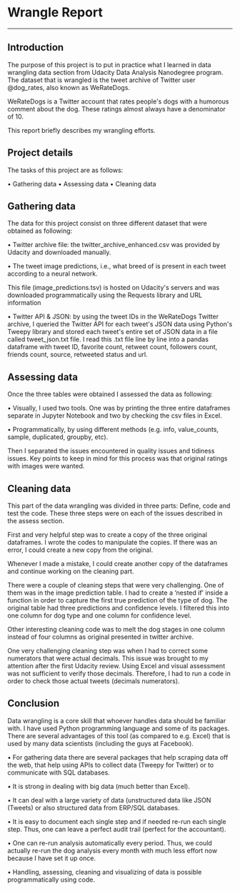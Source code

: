 # Wrangle Report

___

## Introduction


The purpose of this project is to put in practice what I learned in data wrangling
data section from Udacity Data Analysis Nanodegree program. The dataset that is
wrangled is the tweet archive of Twitter user @dog_rates, also known
as WeRateDogs.

WeRateDogs is a Twitter account that rates people's dogs with
a humorous comment about the dog. These ratings almost always have a
denominator of 10.

This report briefly describes my wrangling efforts.

## Project details

The tasks of this project are as follows:

• Gathering data
• Assessing data
• Cleaning data


## Gathering data

The data for this project consist on three different dataset that were obtained as
following:

• Twitter archive file: the twitter_archive_enhanced.csv was provided by
Udacity and downloaded manually.

• The tweet image predictions, i.e., what breed of is present in each tweet
according to a neural network. 

This file (image_predictions.tsv) is hosted
on Udacity's servers and was downloaded programmatically using the
Requests library and URL information


• Twitter API & JSON: 
by using the tweet IDs in the WeRateDogs Twitter
archive, I queried the Twitter API for each tweet's JSON data using
Python's Tweepy library and stored each tweet's entire set of JSON data
in a file called tweet_json.txt file.
I read this .txt file line by line into a
pandas dataframe with tweet ID, favorite count, retweet count, followers
count, friends count, source, retweeted status and url.


## Assessing data

Once the three tables were obtained I assessed the data as following:


• Visually, I used two tools. One was by printing the three entire
dataframes separate in Jupyter Notebook and two by checking the csv
files in Excel.

• Programmatically, by using different methods (e.g. info, value_counts,
sample, duplicated, groupby, etc).

Then I separated the issues encountered in quality issues and tidiness issues.
Key points to keep in mind for this process was that original ratings with images
were wanted.

## Cleaning data

This part of the data wrangling was divided in three parts: Define, code and test
the code. These three steps were on each of the issues described in the assess
section.

First and very helpful step was to create a copy of the three original dataframes. I
wrote the codes to manipulate the copies. If there was an error, I could create a
new copy from the original.

Whenever I made a mistake, I could create another copy of the dataframes and
continue working on the cleaning part.

There were a couple of cleaning steps that were very challenging. One of them
was in the image prediction table. I had to create a ‘nested if’ inside a function in
order to capture the first true prediction of the type of dog. The original table
had three predictions and confidence levels. I filtered this into one column for
dog type and one column for confidence level.

Other interesting cleaning code was to melt the dog stages in one column instead
of four columns as original presented in twitter archive.

One very challenging cleaning step was when I had to correct some numerators
that were actual decimals. This issue was brought to my attention after the first
Udacity review. Using Excel and visual assessment was not sufficient to verify
those decimals. Therefore, I had to run a code in order to check those actual
tweets (decimals numerators).

## Conclusion

Data wrangling is a core skill that whoever handles data should be familiar with.
I have used Python programming language and some of its packages. There are
several advantages of this tool (as compared to e.g. Excel) that is used by many
data scientists (including the guys at Facebook).

• For gathering data there are several packages that help scraping data off
the web, that help using APIs to collect data (Tweepy for Twitter) or to
communicate with SQL databases.

• It is strong in dealing with big data (much better than Excel).

• It can deal with a large variety of data (unstructured data like JSON
(Tweets) or also structured data from ERP/SQL databases.

• It is easy to document each single step and if needed re-run each single
step. Thus, one can leave a perfect audit trail (perfect for the accountant).

• One can re-run analysis automatically every period. Thus, we could
actually re-run the dog analysis every month with much less effort now
because I have set it up once.

• Handling, assessing, cleaning and visualizing of data is
possible programmatically using code.
